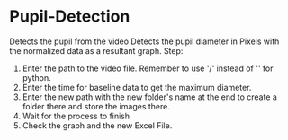 # Pupil-Detection
Detects the pupil from the video
Detects the pupil diameter in Pixels with the normalized data as a resultant graph.
Step:
1. Enter the path to the video file. Remember to use '/' instead of '\' for python.
2. Enter the time for baseline data to get the maximum diameter.
3. Enter the new path with the new folder's name at the end to create a folder there and store the images there.
4. Wait for the process to finish
5. Check the graph and the new Excel File.
